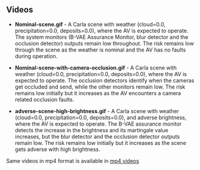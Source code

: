 ## Videos


* **Nominal-scene.gif** - A Carla scene with weather (cloud=0.0, precipitation=0.0, deposits=0.0), where the AV is expected to operate. The system monitors (B-VAE Assurance Monitor, blur detector and the occlusion detector) outputs remain low throughout. The risk remains low through the scene as the weather is nominal and the AV has no faults during operation. 

* **Nominal-scene-with-camera-occlusion.gif** - A Carla scene with weather (cloud=0.0, precipitation=0.0, deposits=0.0), where the AV is expected to operate. The occlusion detectors identify when the cameras get occluded and send, while the other monitors remain low. The risk remains low initially but it increases as the AV encounters a camera related occlusion faults. 

* **adverse-scene-high-brightness.gif** - A Carla scene with weather (cloud=0.0, precipitation=0.0, deposits=0.0), and adverse brightness, where the AV is expected to operate. The B-VAE assurance monitor detects the increase in the brightness and its martingale value increases, but the blur detector and the occlusion detector outputs remain low. The risk remains low initially but it increases as the scene gets adverse with high brightness.


Same videos in mp4 format is available in [mp4 videos](https://github.com/Shreyasramakrishna90/Resonate-Dynamic-Risk/tree/main/videos/mp4%20videos)
